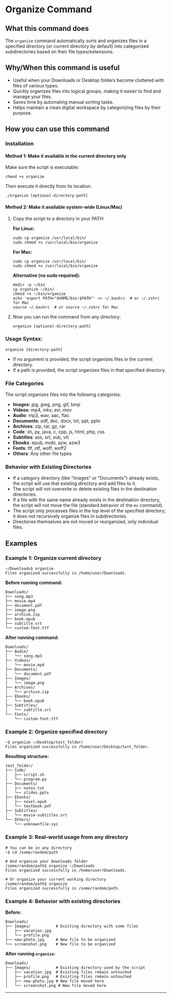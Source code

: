 # Organize Command

## What this command does

The `organize` command automatically sorts and organizes files in a specified directory (or current directory by default) into categorized subdirectories based on their file types/extensions.

## Why/When this command is useful

- Useful when your Downloads or Desktop folders become cluttered with files of various types.
- Quickly organizes files into logical groups, making it easier to find and manage your files.
- Saves time by automating manual sorting tasks.
- Helps maintain a clean digital workspace by categorizing files by their purpose.

## How you can use this command

### Installation

#### Method 1: Make it available in the current directory only

Make sure the script is executable:

```
chmod +x organize
```

Then execute it directly from its location:

```
./organize [optional-directory-path]
```

#### Method 2: Make it available system-wide (Linux/Mac)

1. Copy the script to a directory in your PATH:

   **For Linux:**
   ```
   sudo cp organize /usr/local/bin/
   sudo chmod +x /usr/local/bin/organize
   ```

   **For Mac:**
   ```
   sudo cp organize /usr/local/bin/
   sudo chmod +x /usr/local/bin/organize
   ```

   **Alternative (no sudo required):**
   ```
   mkdir -p ~/bin
   cp organize ~/bin/
   chmod +x ~/bin/organize
   echo 'export PATH="$HOME/bin:$PATH"' >> ~/.bashrc  # or ~/.zshrc for Mac
   source ~/.bashrc  # or source ~/.zshrc for Mac
   ```

2. Now you can run the command from any directory:
   ```
   organize [optional-directory-path]
   ```

### Usage Syntax:

```
organize [directory-path]
```

- If no argument is provided, the script organizes files in the current directory.
- If a path is provided, the script organizes files in that specified directory.

### File Categories

The script organizes files into the following categories:

- **Images**: jpg, jpeg, png, gif, bmp
- **Videos**: mp4, mkv, avi, mov
- **Audio**: mp3, wav, aac, flac
- **Documents**: pdf, doc, docx, txt, ppt, pptx
- **Archives**: zip, tar, gz, rar
- **Code**: sh, py, java, c, cpp, js, html, php, css
- **Subtitles**: ass, srt, sub, vtt
- **Ebooks**: epub, mobi, azw, azw3
- **Fonts**: ttf, otf, woff, woff2
- **Others**: Any other file types

### Behavior with Existing Directories

- If a category directory (like "Images" or "Documents") already exists, the script will use that existing directory and add files to it.
- The script will not overwrite or delete existing files in the destination directories.
- If a file with the same name already exists in the destination directory, the script will not move the file (standard behavior of the `mv` command).
- The script only processes files in the top level of the specified directory; it does not recursively organize files in subdirectories.
- Directories themselves are not moved or reorganized, only individual files.

## Examples

### Example 1: Organize current directory

```
~/Downloads$ organize
Files organized successfully in /home/user/Downloads.
```

**Before running command:**

```
Downloads/
├── song.mp3
├── movie.mp4
├── document.pdf
├── image.png
├── archive.zip
├── book.epub
├── subtitle.srt
└── custom-font.ttf
```

**After running command:**

```
Downloads/
├── Audio/
│   └── song.mp3
├── Videos/
│   └── movie.mp4
├── Documents/
│   └── document.pdf
├── Images/
│   └── image.png
├── Archives/
│   └── archive.zip
├── Ebooks/
│   └── book.epub
├── Subtitles/
│   └── subtitle.srt
└── Fonts/
    └── custom-font.ttf
```

### Example 2: Organize specified directory

```
~$ organize ~/Desktop/test_folder/
Files organized successfully in /home/user/Desktop/test_folder.
```

**Resulting structure:**

```
test_folder/
├── Code/
│   ├── script.sh
│   └── program.py
├── Documents/
│   ├── notes.txt
│   └── slides.pptx
├── Ebooks/
│   ├── novel.epub
│   └── textbook.pdf
├── Subtitles/
│   └── movie-subtitles.srt
└── Others/
    └── unknownfile.xyz
```

### Example 3: Real-world usage from any directory

```
# You can be in any directory
~$ cd /some/random/path

# And organize your Downloads folder
/some/random/path$ organize ~/Downloads
Files organized successfully in /home/user/Downloads.

# Or organize your current working directory
/some/random/path$ organize
Files organized successfully in /some/random/path.
```

### Example 4: Behavior with existing directories

**Before:**
```
Downloads/
├── Images/           # Existing directory with some files
│   ├── vacation.jpg
│   └── profile.png
├── new-photo.jpg     # New file to be organized
└── screenshot.png    # New file to be organized
```

**After running `organize`:**
```
Downloads/
├── Images/           # Existing directory used by the script
│   ├── vacation.jpg  # Existing files remain untouched
│   ├── profile.png   # Existing files remain untouched
│   ├── new-photo.jpg # New file moved here
│   └── screenshot.png # New file moved here
```

---
